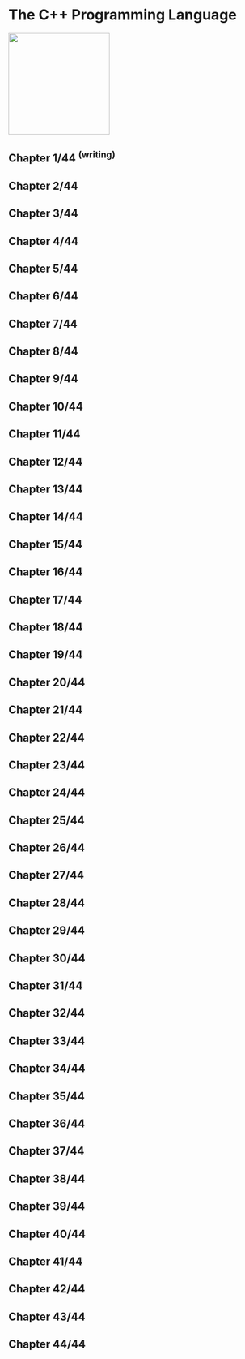 # The C++ Programming Language
<img src="../covers/9780275967307.jpg" width="200"/>

## Chapter 1/44 <sup>(writing)</sup>



## Chapter 2/44
## Chapter 3/44
## Chapter 4/44
## Chapter 5/44
## Chapter 6/44
## Chapter 7/44
## Chapter 8/44
## Chapter 9/44
## Chapter 10/44
## Chapter 11/44
## Chapter 12/44
## Chapter 13/44
## Chapter 14/44
## Chapter 15/44
## Chapter 16/44
## Chapter 17/44
## Chapter 18/44
## Chapter 19/44
## Chapter 20/44
## Chapter 21/44
## Chapter 22/44
## Chapter 23/44
## Chapter 24/44
## Chapter 25/44
## Chapter 26/44
## Chapter 27/44
## Chapter 28/44
## Chapter 29/44
## Chapter 30/44
## Chapter 31/44
## Chapter 32/44
## Chapter 33/44
## Chapter 34/44
## Chapter 35/44
## Chapter 36/44
## Chapter 37/44
## Chapter 38/44
## Chapter 39/44
## Chapter 40/44
## Chapter 41/44
## Chapter 42/44
## Chapter 43/44
## Chapter 44/44
